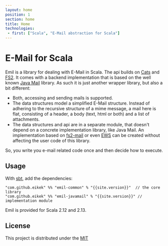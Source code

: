 ```yaml
---
layout: home
position: 1
section: home
title: Home
technologies:
 - first: ["Scala", "E-Mail abstraction for Scala"]
---
```


# E-Mail for Scala

Emil is a library for dealing with E-Mail in Scala. The api builds on
[Cats](https://github.com/typelevel/cats) and
[FS2](https://github.com/functional-streams-for-scala/fs2). It comes
with a backend implementation that is based on the well known [Java
Mail](https://github.com/eclipse-ee4j/mail) library. As such it is
just another wrapper library, but also a bit different:

- Both, accessing and sending mails is supported.
- The data structures model a simplified E-Mail structure. Instead of
  adhering to the recursive structure of a mime message, a mail here
  is flat, consisting of a header, a body (text, html or both) and a
  list of attachments.
- The data structures and api are in a separate module, that doesn't
  depend on a concrete implementation library, like Java Mail. An
  implementation based on [fs2-mail]() or even
  [EWS](https://github.com/OfficeDev/ews-java-api) can be created
  without affecting the user code of this library.

So, you write you e-mail related code once and then decide how to
execute.

## Usage

With [sbt](https://scala-sbt.org), add the dependencies:

```
"com.github.eikek" %% "emil-common" % "{{site.version}}"  // the core library
"com.github.eikek" %% "emil-javamail" % "{{site.version}}" // implementation module
```

Emil is provided for Scala 2.12 and 2.13.

## License

This project is distributed under the
[MIT](https://spdx.org/licenses/MIT)
